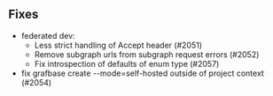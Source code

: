## Fixes

- federated dev:
  - Less strict handling of Accept header (#2051)
  - Remove subgraph urls from subgraph request errors (#2052)
  - Fix introspection of defaults of enum type (#2057)
- fix grafbase create --mode=self-hosted outside of project context (#2054)
